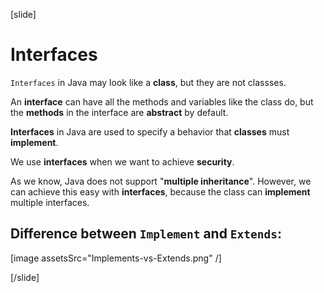 [slide]

# Interfaces

`Interfaces` in Java may look like a **class**, but they are not classses. 

An **interface** can have all the methods and variables like the class do, but the **methods** in the interface are **abstract** by default.

**Interfaces** in Java are used to specify a behavior that **classes** must **implement**.

We use **interfaces** when we want to achieve **security**.

As we know, Java does not support "**multiple inheritance**". However, we can achieve this easy with **interfaces**, because the class can **implement** multiple interfaces.


## Difference between `Implement` and `Extends`:



[image assetsSrc="Implements-vs-Extends.png" /]



[/slide]